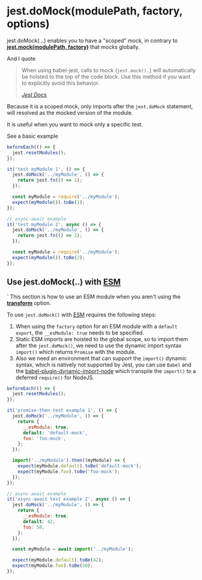 # jest.doMock(modulePath, factory, options)

jest.doMock(...) enables you to have a "scoped" mock, in contrary to **[jest.mock(modulePath, factory)](./jest-mock.md)** that mocks globally.

And I quote

> When using babel-jest, calls to mock (`jest.mock()`..) will automatically be hoisted to the top of the code block. Use this method if you want to explicitly avoid this behavior.
>
> [_Jest Docs_](https://jestjs.io/docs/jest-object#jestdomockmodulename-factory-options)

Because it is a scoped mock, only imports after the `jest.doMock` statement, will resolved as the mocked version of the module.

It is useful when you want to mock only a specific test.

See a basic example

```js
beforeEach(() => {
  jest.resetModules();
});

it('test myModule 1', () => {
  jest.doMock('../myModule', () => {
    return jest.fn(() => 1);
  });

  const myModule = require('../myModule');
  expect(myModule()).toBe(1);
});

// async-await example
it('test myModule 2', async () => {
  jest.doMock('../myModule', () => {
    return jest.fn(() => 2);
  });

  const myModule = require('../myModule');
  expect(myModule()).toBe(2);
});
```

## Use jest.doMock(..) with [ESM][unicop-esm]

`
This section is how to use an ESM module when you aren't using the **[transform](../transform.md)** option.

To use `jest.doMock()` with [ESM][unicop-esm] requires the following steps:

1. When using the `factory` option for an ESM module with a `default export`, the `__esModule: true` needs to be specified.
2. Static ESM imports are hoisted to the global scope, so to import them after the `jest.doMock()`, we need to use the dynamic import syntax `import()` which returns `Promise` with the module.
3. Also we need an environment that can support the `import()` dynamic syntax, which is natively not supported by Jest, you can use `Babel` and the [babel-plugin-dynamic-import-node](https://npmjs.com/package/babel-plugin-dynamic-import-node) which transpile the `import()` to a deferred `require()` for NodeJS.

```js
beforeEach(() => {
  jest.resetModules();
});

it('promise-then test example 1', () => {
  jest.doMock('../myModule', () => {
    return {
      __esModule: true,
      default: 'default-mock',
      foo: 'foo-mock',
    };
  });

  import('../myModule').then((myModule) => {
    expect(myModule.default).toBe('default-mock');
    expect(myModule.foo).toBe('foo-mock');
  });
});

// async-await example
it('async-await test example 2', async () => {
  jest.doMock('../myModule', () => {
    return {
      __esModule: true,
      default: 42,
      foo: 50,
    };
  });

  const myModule = await import('../myModule');

  expect(myModule.default).toBe(42);
  expect(myModule.foo).toBe(50);
});
```

[unicop-esm]: ../../../glossary/javascript-module-systems-explained.md#🧩-ecmascript-modules-or-esm

